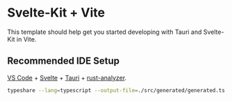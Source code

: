 # Svelte-Kit + Vite

This template should help get you started developing with Tauri and Svelte-Kit in Vite.

## Recommended IDE Setup

[VS Code](https://code.visualstudio.com/) + [Svelte](https://marketplace.visualstudio.com/items?itemName=svelte.svelte-vscode) + [Tauri](https://marketplace.visualstudio.com/items?itemName=tauri-apps.tauri-vscode) + [rust-analyzer](https://marketplace.visualstudio.com/items?itemName=rust-lang.rust-analyzer).

```bash
typeshare --lang=typescript --output-file=./src/generated/generated.ts .
```

